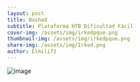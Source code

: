 ```yaml
---
layout: post
title: Bashed
subtitle: Plataforma HTB Dificultad Fácil
cover-img: /assets/img/irkedpque.png
thumbnail-img: /assets/img/irkedpque.png
share-img: /assets/img/Irked.png
author: Elmili72
---
```

![image](https://github.com/user-attachments/assets/3ba96632-5c35-4e79-bd54-6c4e495fbabb)
